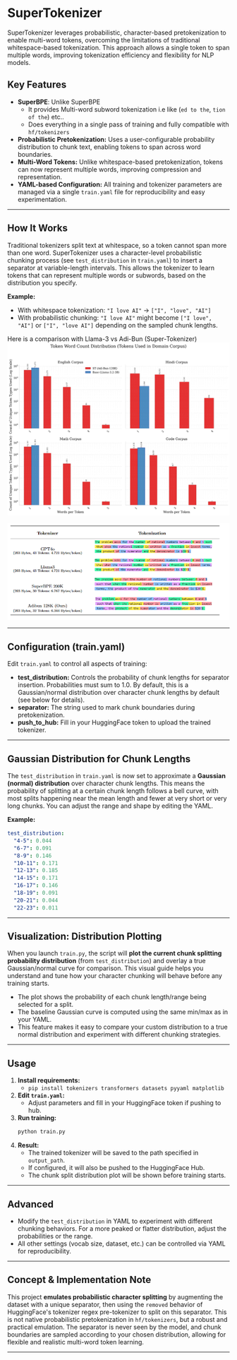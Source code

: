 # SuperTokenizer

SuperTokenizer leverages probabilistic, character-based pretokenization to enable multi-word tokens, overcoming the limitations of traditional whitespace-based tokenization. This approach allows a single token to span multiple words, improving tokenization efficiency and flexibility for NLP models.

## Key Features
- **SuperBPE**: Unlike SuperBPE 
   * It provides Multi-word subword tokenization i.e like (`ed to the`, `tion of the`) etc..
   * Does everything in a single pass of training and fully compatible with `hf/tokenizers` 
- **Probabilistic Pretokenization:** Uses a user-configurable probability distribution to chunk text, enabling tokens to span across word boundaries.
- **Multi-Word Tokens:** Unlike whitespace-based pretokenization, tokens can now represent multiple words, improving compression and representation.
- **YAML-based Configuration:** All training and tokenizer parameters are managed via a single `train.yaml` file for reproducibility and easy experimentation.

---

## How It Works
Traditional tokenizers split text at whitespace, so a token cannot span more than one word. SuperTokenizer uses a character-level probabilistic chunking process (see `test_distribution` in `train.yaml`) to insert a separator at variable-length intervals. This allows the tokenizer to learn tokens that can represent multiple words or subwords, based on the distribution you specify.

**Example:**
- With whitespace tokenization: `"I love AI"` → `["I", "love", "AI"]`
- With probabilistic chunking: `"I love AI"` might become `["I love", "AI"]` or `["I", "love AI"]` depending on the sampled chunk lengths.


Here is a comparison with Llama-3 vs Adi-Bun (Super-Tokenizer)
![Token-Distribution](images/token_distribution.jpg)

![Tokenization](images/tokenization.png)

---

## Configuration (train.yaml)
Edit `train.yaml` to control all aspects of training:


- **test_distribution:** Controls the probability of chunk lengths for separator insertion. Probabilities must sum to 1.0. By default, this is a Gaussian/normal distribution over character chunk lengths by default (see below for details).
- **separator:** The string used to mark chunk boundaries during pretokenization.
- **push_to_hub:** Fill in your HuggingFace token to upload the trained tokenizer.

---

## Gaussian Distribution for Chunk Lengths

The `test_distribution` in `train.yaml` is now set to approximate a **Gaussian (normal) distribution** over character chunk lengths. This means the probability of splitting at a certain chunk length follows a bell curve, with most splits happening near the mean length and fewer at very short or very long chunks. You can adjust the range and shape by editing the YAML.

**Example:**
```yaml
test_distribution:
  "4-5": 0.044
  "6-7": 0.091
  "8-9": 0.146
  "10-11": 0.171
  "12-13": 0.185
  "14-15": 0.171
  "16-17": 0.146
  "18-19": 0.091
  "20-21": 0.044
  "22-23": 0.011
```

---

## Visualization: Distribution Plotting

When you launch `train.py`, the script will **plot the current chunk splitting probability distribution** (from `test_distribution`) and overlay a true Gaussian/normal curve for comparison. This visual guide helps you understand and tune how your character chunking will behave before any training starts.

- The plot shows the probability of each chunk length/range being selected for a split.
- The baseline Gaussian curve is computed using the same min/max as in your YAML.
- This feature makes it easy to compare your custom distribution to a true normal distribution and experiment with different chunking strategies.

---

## Usage
1. **Install requirements:**
   - `pip install tokenizers transformers datasets pyyaml matplotlib`
2. **Edit `train.yaml`:**
   - Adjust parameters and fill in your HuggingFace token if pushing to hub.
3. **Run training:**
   ```bash
   python train.py
   ```
4. **Result:**
   - The trained tokenizer will be saved to the path specified in `output_path`.
   - If configured, it will also be pushed to the HuggingFace Hub.
   - The chunk split distribution plot will be shown before training starts.

---

## Advanced
- Modify the `test_distribution` in YAML to experiment with different chunking behaviors. For a more peaked or flatter distribution, adjust the probabilities or the range.
- All other settings (vocab size, dataset, etc.) can be controlled via YAML for reproducibility.

---

## Concept & Implementation Note
This project **emulates probabilistic character splitting** by augmenting the dataset with a unique separator, then using the `removed` behavior of HuggingFace's tokenizer regex pre-tokenizer to split on this separator. This is not native probabilistic pretokenization in `hf/tokenizers`, but a robust and practical emulation. The separator is never seen by the model, and chunk boundaries are sampled according to your chosen distribution, allowing for flexible and realistic multi-word token learning.

---

